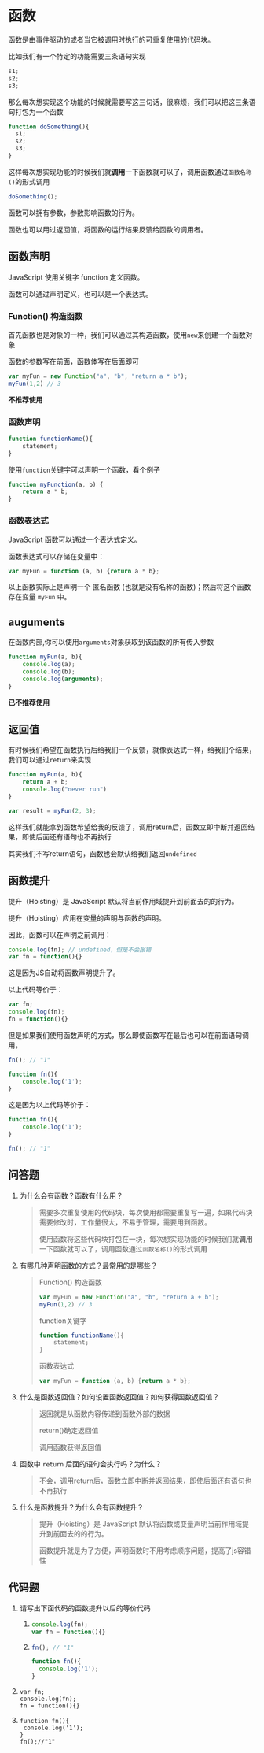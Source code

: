# 函数

函数是由事件驱动的或者当它被调用时执行的可重复使用的代码块。

比如我们有一个特定的功能需要三条语句实现

```javascript
s1;
s2;
s3;
```

那么每次想实现这个功能的时候就需要写这三句话，很麻烦，我们可以把这三条语句打包为一个函数

```javascript
function doSomething(){
  s1;
  s2;
  s3;
}
```

这样每次想实现功能的时候我们就**调用**一下函数就可以了，调用函数通过`函数名称()`的形式调用

```javascript
doSomething();
```

函数可以拥有参数，参数影响函数的行为。

函数也可以用过返回值，将函数的运行结果反馈给函数的调用者。

## 函数声明

JavaScript 使用关键字 function 定义函数。

函数可以通过声明定义，也可以是一个表达式。

### Function() 构造函数

首先函数也是对象的一种，我们可以通过其构造函数，使用`new`来创建一个函数对象

函数的参数写在前面，函数体写在后面即可

```javascript
var myFun = new Function("a", "b", "return a * b");
myFun(1,2) // 3
```

**不推荐使用**

### 函数声明

```javascript
function functionName(){
    statement;
}
```

使用`function`关键字可以声明一个函数，看个例子

```javascript
function myFunction(a, b) {
    return a * b;
}
```

### 函数表达式

JavaScript 函数可以通过一个表达式定义。

函数表达式可以存储在变量中：

```javascript
var myFun = function (a, b) {return a * b};
```

以上函数实际上是声明一个 匿名函数 (也就是没有名称的函数)；然后将这个函数存在变量 `myFun` 中。

## auguments

在函数内部,你可以使用`arguments`对象获取到该函数的所有传入参数

```javascript
function myFun(a, b){
    console.log(a);
    console.log(b);
    console.log(arguments);
}
```

**已不推荐使用**

## 返回值

有时候我们希望在函数执行后给我们一个反馈，就像表达式一样，给我们个结果，我们可以通过`return`来实现

```javascript
function myFun(a, b){
    return a + b;
    console.log("never run")
}

var result = myFun(2, 3);
```

这样我们就能拿到函数希望给我的反馈了，调用return后，函数立即中断并返回结果，即使后面还有语句也不再执行

其实我们不写return语句，函数也会默认给我们返回`undefined`

## 函数提升

提升（Hoisting）是 JavaScript 默认将当前作用域提升到前面去的的行为。

提升（Hoisting）应用在变量的声明与函数的声明。

因此，函数可以在声明之前调用：

```javascript
console.log(fn); // undefined，但是不会报错
var fn = function(){}
```

这是因为JS自动将函数声明提升了。

以上代码等价于：

```javascript
var fn;
console.log(fn);
fn = function(){}
```

但是如果我们使用函数声明的方式，那么即使函数写在最后也可以在前面语句调用，

```javascript
fn(); // "1"

function fn(){
    console.log('1');
}
```

这是因为以上代码等价于：

```javascript
function fn(){
    console.log('1');
}

fn(); // "1"
```



## 问答题

1. 为什么会有函数？函数有什么用？

   > 需要多次重复使用的代码块，每次使用都需要重复写一遍，如果代码块需要修改时，工作量很大，不易于管理，需要用到函数。
   >
   > 使用函数将这些代码块打包在一块，每次想实现功能的时候我们就**调用**一下函数就可以了，调用函数通过`函数名称()`的形式调用

2. 有哪几种声明函数的方式？最常用的是哪些？

   > Function() 构造函数
   >
   > ```javascript
   > var myFun = new Function("a", "b", "return a + b");
   > myFun(1,2) // 3
   > ```
   >
   > function关键字
   >
   > ```javascript
   > function functionName(){
   >     statement;
   > }
   > ```
   >
   > 函数表达式
   >
   > ```javascript
   > var myFun = function (a, b) {return a * b};
   > ```

3. 什么是函数返回值？如何设置函数返回值？如何获得函数返回值？

   > 返回就是从函数内容传递到函数外部的数据
   >
   > return()确定返回值
   >
   > 调用函数获得返回值

4. 函数中 `return` 后面的语句会执行吗？为什么？

   > 不会，调用return后，函数立即中断并返回结果，即使后面还有语句也不再执行

5. 什么是函数提升？为什么会有函数提升？

   > 提升（Hoisting）是 JavaScript 默认将函数或变量声明当前作用域提升到前面去的的行为。
   >
   > 函数提升就是为了方便，声明函数时不用考虑顺序问题，提高了js容错性

## 代码题

1. 请写出下面代码的函数提升以后的等价代码

   1. ```javascript
      console.log(fn);
      var fn = function(){}
      ```

   2. ```javascript
      fn(); // "1"
      
      function fn(){
        console.log('1');
      }
      ```

1. ```script
   var fn;
   console.log(fn);
   fn = function(){}
   ```

2. ```script
   function fn(){
   	console.log('1');
   }
   fn();//"1"
   ```